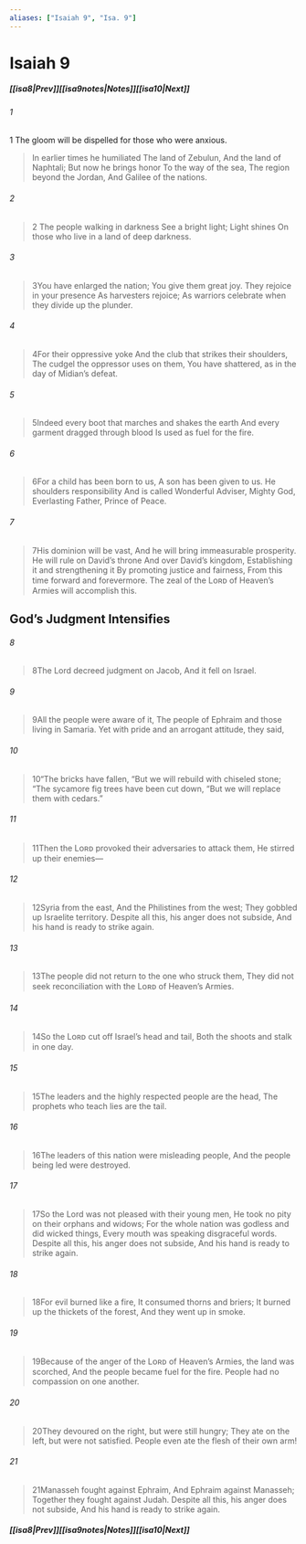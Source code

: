 ```yaml
---
aliases: ["Isaiah 9", "Isa. 9"]
---
```

# Isaiah 9
##### <span class=arrow-left></span>[[isa8|Prev]]<span class=navigation-separator></span>[[isa9notes|Notes]]<span class=navigation-separator></span>[[isa10|Next]]<span class=arrow-right></span>
###### 1
<span class=verse-first>1</span> The gloom will be dispelled for those who were anxious.
>In earlier times he humiliated
>The land of Zebulun,
>And the land of Naphtali;
>But now he brings honor
>To the way of the sea,
>The region beyond the Jordan,
>And Galilee of the nations.
###### 2
><span class=verse-body-poetry>2</span> The people walking in darkness
>See a bright light;
>Light shines
>On those who live in a land of deep darkness.
###### 3
><span class=verse-body-poetry>3</span>You have enlarged the nation;
>You give them great joy.
>They rejoice in your presence
>As harvesters rejoice;
>As warriors celebrate when they divide up the plunder.
###### 4
><span class=verse-body-poetry>4</span>For their oppressive yoke
>And the club that strikes their shoulders,
>The cudgel the oppressor uses on them,
>You have shattered, as in the day of Midian’s defeat.
###### 5
><span class=verse-body-poetry>5</span>Indeed every boot that marches and shakes the earth
>And every garment dragged through blood
>Is used as fuel for the fire.
###### 6
><span class=verse-body-poetry>6</span>For a child has been born to us,
>A son has been given to us.
>He shoulders responsibility
>And is called
>Wonderful Adviser,
>Mighty God,
>Everlasting Father,
>Prince of Peace.
###### 7
><span class=verse-body-poetry>7</span>His dominion will be vast,
>And he will bring immeasurable prosperity.
>He will rule on David’s throne
>And over David’s kingdom,
>Establishing it and strengthening it
>By promoting justice and fairness,
>From this time forward and forevermore.
>The zeal of the Lᴏʀᴅ of Heaven’s Armies will accomplish this.
## God’s Judgment Intensifies
###### 8
><span class=verse-first-poetry>8</span>The Lord decreed judgment on Jacob,
>And it fell on Israel.
###### 9
><span class=verse-body-poetry>9</span>All the people were aware of it,
>The people of Ephraim and those living in Samaria.
>Yet with pride and an arrogant attitude, they said,
###### 10
><span class=verse-body-poetry>10</span><span class=poetry-quote-double>“</span>The bricks have fallen,
><span class=poetry-quote-double>“</span>But we will rebuild with chiseled stone;
><span class=poetry-quote-double>“</span>The sycamore fig trees have been cut down,
><span class=poetry-quote-double>“</span>But we will replace them with cedars.”
###### 11
><span class=verse-body-poetry>11</span>Then the Lᴏʀᴅ provoked their adversaries to attack them,
>He stirred up their enemies—
###### 12
><span class=verse-body-poetry>12</span>Syria from the east,
>And the Philistines from the west;
>They gobbled up Israelite territory.
>Despite all this, his anger does not subside,
>And his hand is ready to strike again.
<div class=paragraph-break></div>

###### 13
><span class=verse-first-poetry>13</span>The people did not return to the one who struck them,
>They did not seek reconciliation with the Lᴏʀᴅ of Heaven’s Armies.
###### 14
><span class=verse-body-poetry>14</span>So the Lᴏʀᴅ cut off Israel’s head and tail,
>Both the shoots and stalk in one day.
###### 15
><span class=verse-body-poetry>15</span>The leaders and the highly respected people are the head,
>The prophets who teach lies are the tail.
###### 16
><span class=verse-body-poetry>16</span>The leaders of this nation were misleading people,
>And the people being led were destroyed.
###### 17
><span class=verse-body-poetry>17</span>So the Lord was not pleased with their young men,
>He took no pity on their orphans and widows;
>For the whole nation was godless and did wicked things,
>Every mouth was speaking disgraceful words.
>Despite all this, his anger does not subside,
>And his hand is ready to strike again.
<div class=paragraph-break></div>

###### 18
><span class=verse-first-poetry>18</span>For evil burned like a fire,
>It consumed thorns and briers;
>It burned up the thickets of the forest,
>And they went up in smoke.
###### 19
><span class=verse-body-poetry>19</span>Because of the anger of the Lᴏʀᴅ of Heaven’s Armies, the land was scorched,
>And the people became fuel for the fire.
>People had no compassion on one another.
###### 20
><span class=verse-body-poetry>20</span>They devoured on the right, but were still hungry;
>They ate on the left, but were not satisfied.
>People even ate the flesh of their own arm!
###### 21
><span class=verse-body-poetry>21</span>Manasseh fought against Ephraim,
>And Ephraim against Manasseh;
>Together they fought against Judah.
>Despite all this, his anger does not subside,
>And his hand is ready to strike again.
##### <span class=arrow-left></span>[[isa8|Prev]]<span class=navigation-separator></span>[[isa9notes|Notes]]<span class=navigation-separator></span>[[isa10|Next]]<span class=arrow-right></span>